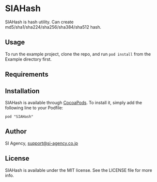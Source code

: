 # SIAHash

SIAHash is hash utility.
Can create md5/sha1/sha224/sha256/sha384/sha512 hash.

## Usage

To run the example project, clone the repo, and run `pod install` from the Example directory first.

## Requirements

## Installation

SIAHash is available through [CocoaPods](http://cocoapods.org). To install
it, simply add the following line to your Podfile:

    pod "SIAHash"

## Author

SI Agency, support@si-agency.co.jp

## License

SIAHash is available under the MIT license. See the LICENSE file for more info.

